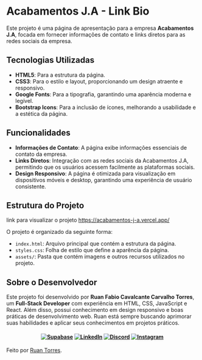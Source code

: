 # Acabamentos J.A - Link Bio

Este projeto é uma página de apresentação para a empresa **Acabamentos J.A**, focada em fornecer informações de contato e links diretos para as redes sociais da empresa.

## Tecnologias Utilizadas

- **HTML5**: Para a estrutura da página.
- **CSS3**: Para o estilo e layout, proporcionando um design atraente e responsivo.
- **Google Fonts**: Para a tipografia, garantindo uma aparência moderna e legível.
- **Bootstrap Icons**: Para a inclusão de ícones, melhorando a usabilidade e a estética da página.

## Funcionalidades

- **Informações de Contato**: A página exibe informações essenciais de contato da empresa.
- **Links Diretos**: Integração com as redes sociais da Acabamentos J.A, permitindo que os usuários acessem facilmente as plataformas sociais.
- **Design Responsivo**: A página é otimizada para visualização em dispositivos móveis e desktop, garantindo uma experiência de usuário consistente.

## Estrutura do Projeto
link para visualizar o projeto https://acabamentos-j-a.vercel.app/

O projeto é organizado da seguinte forma:

- `index.html`: Arquivo principal que contém a estrutura da página.
- `styles.css`: Folha de estilo que define a aparência da página.
- `assets/`: Pasta que contém imagens e outros recursos utilizados no projeto.

## Sobre o Desenvolvedor

Este projeto foi desenvolvido por **Ruan Fabio Cavalcante Carvalho Torres**, um **Full-Stack Developer** com experiência em HTML, CSS, JavaScript e React. Além disso, possui conhecimento em design responsivo e boas práticas de desenvolvimento web. Ruan está sempre buscando aprimorar suas habilidades e aplicar seus conhecimentos em projetos práticos.

<h4 align="center">

[![Supabase](https://img.shields.io/badge/souruandev-273542?style=for-the-badge&logo=supabase&logoColor=white)](https://ruantorress.github.io/Portfolio/)
[![LinkedIn](https://img.shields.io/badge/LinkedIn-0077B5?style=for-the-badge&logo=linkedin&logoColor=white)](https://www.linkedin.com/in/ruanfabio59/)
[![Discord](https://img.shields.io/badge/Discord-7289DA?style=for-the-badge&logo=discord&logoColor=white)](https://discord.com/channels/@me)
[![Instagram](https://img.shields.io/badge/-Instagram-%23E4405F?style=for-the-badge&logo=instagram&logoColor=white)](https://www.instagram.com/ruanfabio59/?igsh=YjE3OTVuNTFwbmxz&utm_source=qr)


</h4>
  <p>
            Feito por
            <a href="https://github.com/RuanTorress" target="_blank" title="Ver Ruan Torres"
              >Ruan Torres</a
            >.
          </p>
